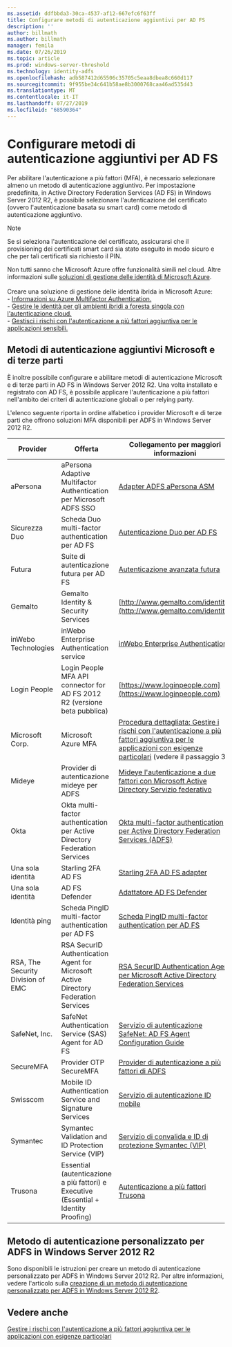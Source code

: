```yaml
---
ms.assetid: ddfbbda3-30ca-4537-af12-667efc6f63ff
title: Configurare metodi di autenticazione aggiuntivi per AD FS
description: ''
author: billmath
ms.author: billmath
manager: femila
ms.date: 07/26/2019
ms.topic: article
ms.prod: windows-server-threshold
ms.technology: identity-adfs
ms.openlocfilehash: adb587412d65506c35705c5eaa8dbea8c660d117
ms.sourcegitcommit: 9f955be34c641b58ae8b3000768caa46ad535d43
ms.translationtype: MT
ms.contentlocale: it-IT
ms.lasthandoff: 07/27/2019
ms.locfileid: "68590364"
---
```

# <a name="configure-additional-authentication-methods-for-ad-fs"></a>Configurare metodi di autenticazione aggiuntivi per AD FS

Per abilitare l'autenticazione a più fattori (MFA), è necessario selezionare almeno un metodo di autenticazione aggiuntivo. Per impostazione predefinita, in Active Directory Federation Services (AD FS) in Windows Server 2012 R2, è possibile selezionare l'autenticazione del certificato (ovvero l'autenticazione basata su smart card) come metodo di autenticazione aggiuntivo.

> [!NOTE]
> Se si seleziona l'autenticazione del certificato, assicurarsi che il provisioning dei certificati smart card sia stato eseguito in modo sicuro e che per tali certificati sia richiesto il PIN.

Non tutti sanno che Microsoft Azure offre funzionalità simili nel cloud. Altre informazioni sulle [soluzioni di gestione delle identità di Microsoft Azure](http://aka.ms/m2w274).<br /><br />Creare una soluzione di gestione delle identità ibrida in Microsoft Azure:<br /> - [Informazioni su Azure Multifactor Authentication.](http://aka.ms/ey6o9r)<br /> - [Gestire le identità per gli ambienti ibridi a foresta singola con l'autenticazione cloud.](http://aka.ms/g1jat8)<br /> - [Gestisci i rischi con l'autenticazione a più fattori aggiuntiva per le applicazioni sensibili.](http://aka.ms/kt1bbm)

## <a name="microsoft-and-third-party-additional-authentication-methods"></a>Metodi di autenticazione aggiuntivi Microsoft e di terze parti
È inoltre possibile configurare e abilitare metodi di autenticazione Microsoft e di terze parti in AD FS in Windows Server 2012 R2. Una volta installato e registrato con AD FS, è possibile applicare l'autenticazione a più fattori nell'ambito dei criteri di autenticazione globali o per relying party.

L'elenco seguente riporta in ordine alfabetico i provider Microsoft e di terze parti che offrono soluzioni MFA disponibili per ADFS in Windows Server 2012 R2.

|Provider|Offerta|Collegamento per maggiori informazioni|
|-|-|-| 
|aPersona|aPersona Adaptive Multifactor Authentication per Microsoft ADFS SSO|[Adapter ADFS aPersona ASM](https://www.apersona.com/adfs)|
|Sicurezza Duo|Scheda Duo multi-factor authentication per AD FS|[Autenticazione Duo per AD FS](https://duo.com/docs/adfs)|
|Futura|Suite di autenticazione futura per AD FS|[Autenticazione avanzata futura](https://futurae.com)|
|Gemalto|Gemalto Identity & Security Services|[http://www.gemalto.com/identity](http://www.gemalto.com/identity)|
|inWebo Technologies|inWebo Enterprise Authentication service|[inWebo Enterprise Authentication](http://www.inwebo.com)|
|Login People|Login People MFA API connector for AD FS 2012 R2 (versione beta pubblica)|[https://www.loginpeople.com](https://www.loginpeople.com)|
|Microsoft Corp.|Microsoft Azure MFA|[Procedura dettagliata: Gestire i rischi con l'autenticazione a più fattori aggiuntiva per le applicazioni con esigenze particolari](https://technet.microsoft.com/library/dn280946.aspx) (vedere il passaggio 3)|
Mideye | Provider di autenticazione mideye per ADFS | [Mideye l'autenticazione a due fattori con Microsoft Active Directory Servizio federativo](https://www.mideye.com/support/administrators/documentation/integration/microsoft-adfs/)|
|Okta | Okta multi-factor authentication per Active Directory Federation Services | [Okta multi-factor authentication per Active Directory Federation Services (ADFS)](https://help.okta.com/en/prod/Content/Topics/integrations/adfs-okta-int.htm)|
|Una sola identità| Starling 2FA AD FS|[Starling 2FA AD FS adapter](https://www.oneidentity.com/products/starling-two-factor-authentication/)|
|Una sola identità| AD FS Defender|[Adattatore AD FS Defender](https://www.oneidentity.com/products/defender/)|
|Identità ping|Scheda PingID multi-factor authentication per AD FS|[Scheda PingID multi-factor authentication per AD FS](https://documentation.pingidentity.com/pingid/pingidAdminGuide/index.shtml#pid_c_PingIDforADFSSSO.html)|
|RSA, The Security Division of EMC|RSA SecurID Authentication Agent for Microsoft Active Directory Federation Services|[RSA SecurID Authentication Agent per Microsoft Active Directory Federation Services](http://www.emc.com/security/rsa-securid/rsa-authentication-agents/microsoft-ad-fs.htm)|
|SafeNet, Inc.|SafeNet Authentication Service (SAS) Agent for AD FS|[Servizio di autenticazione SafeNet: AD FS Agent Configuration Guide](http://www.safenet-inc.com/resources/integration-guide/data-protection/Safenet_Authentication_Service/SafeNet_Authentication_Service__AD_FS_Agent_Configuration_Guide/?langtype=1033)|
|SecureMFA|Provider OTP SecureMFA| [Provider di autenticazione a più fattori di ADFS](https://www.securemfa.com/)|
|Swisscom|Mobile ID Authentication Service and Signature Services|[Servizio di autenticazione ID mobile](http://swisscom.ch/mid)|
|Symantec|Symantec Validation and ID Protection Service (VIP)|[Servizio di convalida e ID di protezione Symantec (VIP)](http://www.symantec.com/vip-authentication-service)|
|Trusona|Essential (autenticazione a più fattori) e Executive (Essential + Identity Proofing)| [Autenticazione a più fattori Trusona](https://www.trusona.com/solution-overview/)|


## <a name="custom-authentication-method-for-ad-fs-in-windows-server-2012-r2"></a>Metodo di autenticazione personalizzato per ADFS in Windows Server 2012 R2
Sono disponibili le istruzioni per creare un metodo di autenticazione personalizzato per ADFS in Windows Server 2012 R2. Per altre informazioni, vedere l'articolo sulla [creazione di un metodo di autenticazione personalizzato per ADFS in Windows Server 2012 R2](https://go.microsoft.com/fwlink/?LinkID=511980).

## <a name="see-also"></a>Vedere anche
[Gestire i rischi con l'autenticazione a più fattori aggiuntiva per le applicazioni con esigenze particolari](Manage-Risk-with-Additional-Multi-Factor-Authentication-for-Sensitive-Applications.md)



